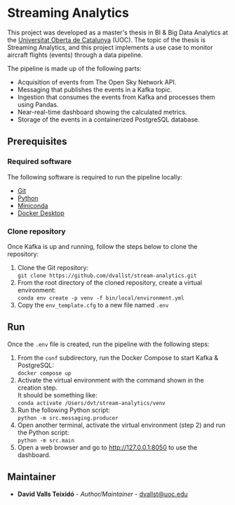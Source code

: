 # Streaming Analytics

This project was developed as a master's thesis in BI & Big Data Analytics at the [Universitat Oberta de Catalunya](https://www.uoc.edu) (UOC).
The topic of the thesis is Streaming Analytics, and this project implements a use case to monitor aircraft flights (events) 
through a data pipeline.

The pipeline is made up of the following parts:
- Acquisition of events from The Open Sky Network API.
- Messaging that publishes the events in a Kafka topic.
- Ingestion that consumes the events from Kafka and processes them using Pandas.
- Near-real-time dashboard showing the calculated metrics.
- Storage of the events in a containerized PostgreSQL database.

## Prerequisites

### Required software

The following software is required to run the pipeline locally:

- [Git](https://git-scm.com/download)
- [Python](https://www.python.org/downloads)
- [Miniconda](https://docs.conda.io/en/latest/miniconda.html)
- [Docker Desktop](https://www.docker.com/products/docker-desktop)

### Clone repository

Once Kafka is up and running, follow the steps below to clone the repository:

1. Clone the Git repository:  
`git clone https://github.com/dvallst/stream-analytics.git`
2. From the root directory of the cloned repository, create a virtual environment:  
`conda env create -p venv -f bin/local/environment.yml`
3. Copy the `env_template.cfg` to a new file named `.env`

## Run

Once the `.env` file is created, run the pipeline with the following steps:

1. From the `conf` subdirectory, run the Docker Compose to start Kafka & PostgreSQL:  
`docker compose up`
2. Activate the virtual environment with the command shown in the creation step.  
It should be something like:  
`conda activate /Users/dvt/stream-analytics/venv`
3. Run the following Python script:  
`python -m src.messaging.producer`
4. Open another terminal, activate the virtual environment (step 2) and run the Python script:  
`python -m src.main`
5. Open a web browser and go to http://127.0.0.1:8050 to use the dashboard.

## Maintainer

* **David Valls Teixidó** - *Author/Maintainer* - [dvallst@uoc.edu](https://github.com/dvallst)
